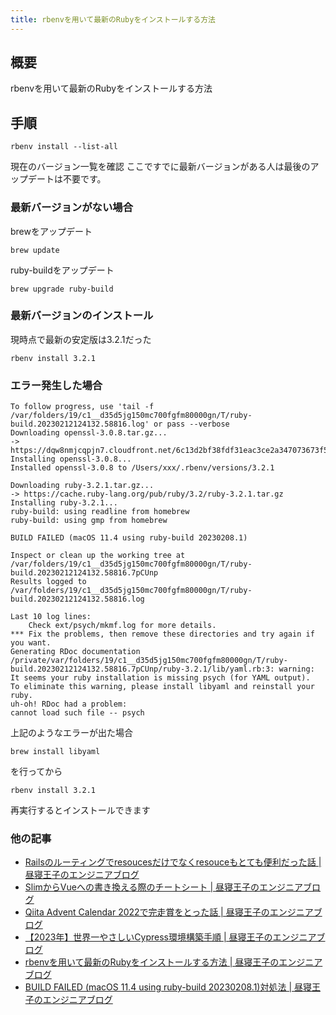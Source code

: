 ```yaml
---
title: rbenvを用いて最新のRubyをインストールする方法
---
```


## 概要
rbenvを用いて最新のRubyをインストールする方法

## 手順

```
rbenv install --list-all
```
現在のバージョン一覧を確認
ここですでに最新バージョンがある人は最後のアップデートは不要です。

### 最新バージョンがない場合
brewをアップデート
```
brew update
```

ruby-buildをアップデート
```
brew upgrade ruby-build
```

### 最新バージョンのインストール
現時点で最新の安定版は3.2.1だった
```
rbenv install 3.2.1
```

### エラー発生した場合
```
To follow progress, use 'tail -f /var/folders/19/c1__d35d5jg150mc700fgfm80000gn/T/ruby-build.20230212124132.58816.log' or pass --verbose
Downloading openssl-3.0.8.tar.gz...
-> https://dqw8nmjcqpjn7.cloudfront.net/6c13d2bf38fdf31eac3ce2a347073673f5d63263398f1f69d0df4a41253e4b3e
Installing openssl-3.0.8...
Installed openssl-3.0.8 to /Users/xxx/.rbenv/versions/3.2.1

Downloading ruby-3.2.1.tar.gz...
-> https://cache.ruby-lang.org/pub/ruby/3.2/ruby-3.2.1.tar.gz
Installing ruby-3.2.1...
ruby-build: using readline from homebrew
ruby-build: using gmp from homebrew

BUILD FAILED (macOS 11.4 using ruby-build 20230208.1)

Inspect or clean up the working tree at /var/folders/19/c1__d35d5jg150mc700fgfm80000gn/T/ruby-build.20230212124132.58816.7pCUnp
Results logged to /var/folders/19/c1__d35d5jg150mc700fgfm80000gn/T/ruby-build.20230212124132.58816.log

Last 10 log lines:
	Check ext/psych/mkmf.log for more details.
*** Fix the problems, then remove these directories and try again if you want.
Generating RDoc documentation
/private/var/folders/19/c1__d35d5jg150mc700fgfm80000gn/T/ruby-build.20230212124132.58816.7pCUnp/ruby-3.2.1/lib/yaml.rb:3: warning: It seems your ruby installation is missing psych (for YAML output).
To eliminate this warning, please install libyaml and reinstall your ruby.
uh-oh! RDoc had a problem:
cannot load such file -- psych
```
上記のようなエラーが出た場合

```
brew install libyaml
```

を行ってから

```
rbenv install 3.2.1
```

再実行するとインストールできます




### 他の記事
- [Railsのルーティングでresoucesだけでなくresouceもとても便利だった話 | 昼寝王子のエンジニアブログ](./article49.html)
- [SlimからVueへの書き換える際のチートシート | 昼寝王子のエンジニアブログ](./article50.html)
- [Qiita Advent Calendar 2022で完走賞をとった話 | 昼寝王子のエンジニアブログ](./article51.html)
- [【2023年】世界一やさしいCypress環境構築手順 | 昼寝王子のエンジニアブログ](./article52.html)
- [rbenvを用いて最新のRubyをインストールする方法 | 昼寝王子のエンジニアブログ](./article53.html)
- [BUILD FAILED (macOS 11.4 using ruby-build 20230208.1)対処法 | 昼寝王子のエンジニアブログ](./article54.html)
